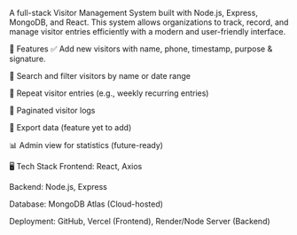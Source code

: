 A full-stack Visitor Management System built with Node.js, Express, MongoDB, and React. This system allows organizations to track, record, and manage visitor entries efficiently with a modern and user-friendly interface.

🔧 Features
✅ Add new visitors with name, phone, timestamp, purpose & signature.

🔎 Search and filter visitors by name or date range

📅 Repeat visitor entries (e.g., weekly recurring entries)

🧾 Paginated visitor logs

📂 Export data (feature yet to add)

📊 Admin view for statistics (future-ready)

🖥️ Tech Stack
Frontend: React, Axios

Backend: Node.js, Express

Database: MongoDB Atlas (Cloud-hosted)

Deployment: GitHub, Vercel (Frontend), Render/Node Server (Backend)
